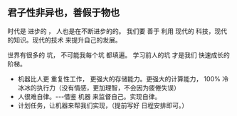 
## 君子性非异也，善假于物也
时代是 进步的 ， 人也是在不断进步的的。      我们要 善于 利用 现代的 科技，现代的知识。现代的技术 来提升自己的发展。

世界有很多的 坑， 不可能我每个坑 都填遍。   学习前人的坑 才是我们 快速成长的阶梯。

* 机器比人更 重复性工作， 更强大的存储能力。更强大的计算能力， 100% 冷冰冰的执行力（没有情感，更加理智，不会因为疲倦失误）
* 人很难自律。---借鉴 机器 来监督自己。实现自律。
* 计划任务，让机器来帮我们实现，（提前写好 日程安排即可。）



